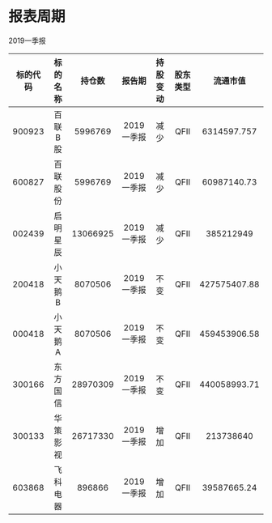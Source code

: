 # 报表周期 

2019一季报

| 标的代码 | 标的名称 | 持仓数 | 报告期 | 持股变动 | 股东类型 | 流通市值 |
|:--:|:--:|:--:|:--:|:--:|:--:|:--:|
|900923|百联B股|5996769|2019一季报|减少|QFII|6314597.757|
|600827|百联股份|5996769|2019一季报|减少|QFII|60987140.73|
|002439|启明星辰|13066925|2019一季报|减少|QFII|385212949|
|200418|小天鹅B|8070506|2019一季报|不变|QFII|427575407.88|
|000418|小天鹅A|8070506|2019一季报|不变|QFII|459453906.58|
|300166|东方国信|28970309|2019一季报|不变|QFII|440058993.71|
|300133|华策影视|26717330|2019一季报|增加|QFII|213738640|
|603868|飞科电器|896866|2019一季报|增加|QFII|39587665.24|
